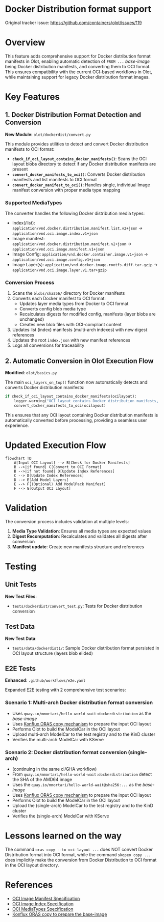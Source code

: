 # Docker Distribution format support

Original tracker issue: https://github.com/containers/olot/issues/119

# Overview

This feature adds comprehensive support for Docker distribution format manifests in Olot, enabling automatic detection of `FROM ...` _base-image_ being Docker distribution manifests, and converting them to OCI format. This ensures compatibility with the current OCI-based workflows in Olot, while maintaining support for legacy Docker distribution format images.

# Key Features

## 1. Docker Distribution Format Detection and Conversion

**New Module**: `olot/dockerdist/convert.py`

This module provides utilities to detect and convert Docker distribution manifests to OCI format:

- **`check_if_oci_layout_contains_docker_manifests()`**: Scans the OCI layout blobs directory to detect if any Docker distribution manifests are present
- **`convert_docker_manifests_to_oci()`**: Converts Docker distribution manifests and list manifests to OCI format
- **`convert_docker_manifest_to_oci()`**: Handles single, individual Image manifest conversion with proper media type mapping

### Supported MediaTypes

The converter handles the following Docker distribution media types:

- Index(/list): `application/vnd.docker.distribution.manifest.list.v2+json` → `application/vnd.oci.image.index.v1+json`
- Image manifest: `application/vnd.docker.distribution.manifest.v2+json` → `application/vnd.oci.image.manifest.v1+json`
- Image Config: `application/vnd.docker.container.image.v1+json` → `application/vnd.oci.image.config.v1+json`
- Image Layer(s): `application/vnd.docker.image.rootfs.diff.tar.gzip` → `application/vnd.oci.image.layer.v1.tar+gzip`

### Conversion Process

1. Scans the `blobs/sha256/` directory for Docker manifests
2. Converts each Docker manifest to OCI format:
   - Updates layer media types from Docker to OCI format
   - Converts config blob media type
   - Recalculates digests for modified config, manifests (layer blobs are unchanged)
   - Creates new blob files with OCI-compliant content
3. Updates list (index) manifests (multi-arch indexes) with new digest references
4. Updates the root `index.json` with new manifest references
5. Logs all conversions for traceability

## 2. Automatic Conversion in Olot Execution Flow

**Modified**: `olot/basics.py`

The main `oci_layers_on_top()` function now automatically detects and converts Docker distribution manifests:

```python
if check_if_oci_layout_contains_docker_manifests(ocilayout):
    logger.warning("OCI layout contains Docker distribution manifests, converting them to OCI format")
    convert_docker_manifests_to_oci(ocilayout)
```

This ensures that any OCI layout containing Docker distribution manifests is automatically converted before processing, providing a seamless user experience.

# Updated Execution Flow

```mermaid
flowchart TD
    A[Input OCI Layout] --> B[Check for Docker Manifests]
    B -->|if found| C[Convert to OCI Format]
    B -->|if not found| D[Update Index References]
    C --> D[Update Index References]
    D --> E[Add Model Layers]
    E --> F[(Optional) Add ModelPack Manifest]
    F --> G[Output OCI Layout]
```

# Validation

The conversion process includes validation at multiple levels:

1. **Media Type Validation**: Ensures all media types are expected values
2. **Digest Recomputation**: Recalculates and validates all digests after conversion
3. **Manifest update**: Create new manifests structure and references

# Testing

## Unit Tests

**New Test Files**:
- `tests/dockerdist/convert_test.py`: Tests for Docker distribution conversion

## Test Data

**New Test Data**:
- `tests/data/dockerdist1/`: Sample Docker distribution format persisted in OCI layout structure (layers blob elided)

## E2E Tests

**Enhanced**: `.github/workflows/e2e.yaml`

Expanded E2E testing with 2 comprehensive test scenarios:

### Scenario 1: Multi-arch Docker distribution format conversion
- Uses `quay.io/mmortari/hello-world-wait:dockerdistribution` as the _base-image_
- Uses [Konflux ORAS copy mechanism](https://github.com/konflux-ci/build-definitions/blob/5bd79d493ca1ba04512c5f6e1f41f427a3c94e03/task/modelcar-oci-ta/0.1/modelcar-oci-ta.yaml#L161-L162) to prepare the input OCI layout
- Performs Olot to build the ModelCar in the OCI layout
- Upload multi-arch ModelCar to the test registry and to the KinD cluster
- Verifies the multi-arch ModelCar with KServe

### Scenario 2: Docker distribution format conversion (single-arch)
- (continuing in the same ci/GHA workflow)
- From `quay.io/mmortari/hello-world-wait:dockerdistribution` detect the SHA of the AMD64 image
- Uses the `quay.io/mmortari/hello-world-wait@sha256:...` as the _base-image_
- Uses [Konflux ORAS copy mechanism](https://github.com/konflux-ci/build-definitions/blob/5bd79d493ca1ba04512c5f6e1f41f427a3c94e03/task/modelcar-oci-ta/0.1/modelcar-oci-ta.yaml#L161-L162) to prepare the input OCI layout
- Performs Olot to build the ModelCar in the OCI layout
- Upload the (single-arch) ModelCar to the test registry and to the KinD cluster
- Verifies the (single-arch) ModelCar with KServe

# Lessons learned on the way

The command `oras copy --to-oci-layout ...` does NOT convert Docker Distribution format into OCI format,
while the command `skopeo copy ...` does implicitly make the conversion from Docker Distribution to OCI format in the OCI layout directory.

# References

- [OCI Image Manifest Specification](https://github.com/opencontainers/image-spec/blob/main/manifest.md)
- [OCI Image Index Specification](https://github.com/opencontainers/image-spec/blob/main/image-index.md)
- [OCI MediaTypes Specification](https://github.com/opencontainers/image-spec/blob/26647a49f642c7d22a1cd3aa0a48e4650a542269/media-types.md?plain=1#L35)
- [Konflux ORAS copy to prepare the base-image](https://github.com/konflux-ci/build-definitions/blob/5bd79d493ca1ba04512c5f6e1f41f427a3c94e03/task/modelcar-oci-ta/0.1/modelcar-oci-ta.yaml#L161-L162)
